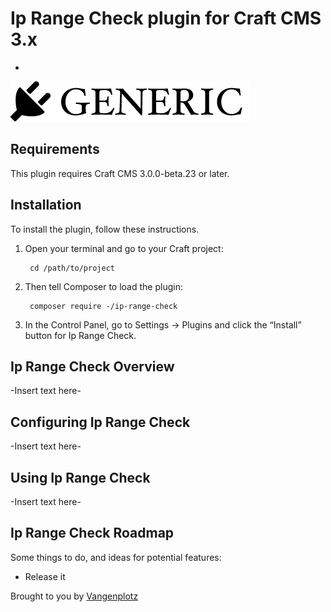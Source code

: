 # Ip Range Check plugin for Craft CMS 3.x

-

![Screenshot](resources/img/plugin-logo.png)

## Requirements

This plugin requires Craft CMS 3.0.0-beta.23 or later.

## Installation

To install the plugin, follow these instructions.

1. Open your terminal and go to your Craft project:

        cd /path/to/project

2. Then tell Composer to load the plugin:

        composer require -/ip-range-check

3. In the Control Panel, go to Settings → Plugins and click the “Install” button for Ip Range Check.

## Ip Range Check Overview

-Insert text here-

## Configuring Ip Range Check

-Insert text here-

## Using Ip Range Check

-Insert text here-

## Ip Range Check Roadmap

Some things to do, and ideas for potential features:

* Release it

Brought to you by [Vangenplotz](https://www.vangenplotz.no)
